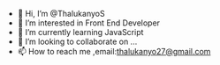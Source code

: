 - 👋 Hi, I’m @ThalukanyoS
- 👀 I’m interested in Front End Developer
- 🌱 I’m currently learning JavaScript
- 💞️ I’m looking to collaborate on ...
- 📫 How to reach me ,email:thalukanyo27@gmail.com 

<!---
ThalukanyoS/ThalukanyoS is a ✨ special ✨ repository because its `README.md` (this file) appears on your GitHub profile.
You can click the Preview link to take a look at your changes.
--->
